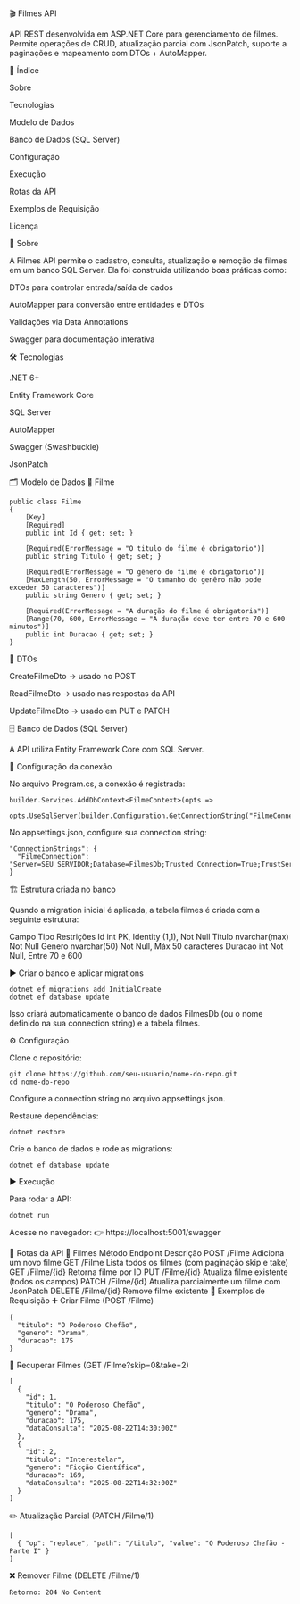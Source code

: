 🎬 Filmes API

API REST desenvolvida em ASP.NET Core para gerenciamento de filmes.
Permite operações de CRUD, atualização parcial com JsonPatch, suporte a paginações e mapeamento com DTOs + AutoMapper.

📌 Índice

Sobre

Tecnologias

Modelo de Dados

Banco de Dados (SQL Server)

Configuração

Execução

Rotas da API

Exemplos de Requisição

Licença

📖 Sobre

A Filmes API permite o cadastro, consulta, atualização e remoção de filmes em um banco SQL Server.
Ela foi construída utilizando boas práticas como:

DTOs para controlar entrada/saída de dados

AutoMapper para conversão entre entidades e DTOs

Validações via Data Annotations

Swagger para documentação interativa

🛠 Tecnologias

.NET 6+

Entity Framework Core

SQL Server

AutoMapper

Swagger (Swashbuckle)

JsonPatch

🗂 Modelo de Dados
🎥 Filme
```
public class Filme
{
    [Key]
    [Required]
    public int Id { get; set; }

    [Required(ErrorMessage = "O titulo do filme é obrigatorio")]
    public string Titulo { get; set; }

    [Required(ErrorMessage = "O gênero do filme é obrigatorio")]
    [MaxLength(50, ErrorMessage = "O tamanho do genêro não pode exceder 50 caracteres")]
    public string Genero { get; set; }

    [Required(ErrorMessage = "A duração do filme é obrigatoria")]
    [Range(70, 600, ErrorMessage = "A duração deve ter entre 70 e 600 minutos")]
    public int Duracao { get; set; }
}
```

📌 DTOs

CreateFilmeDto → usado no POST

ReadFilmeDto → usado nas respostas da API

UpdateFilmeDto → usado em PUT e PATCH

🗄️ Banco de Dados (SQL Server)

A API utiliza Entity Framework Core com SQL Server.

🔌 Configuração da conexão

No arquivo Program.cs, a conexão é registrada:
```
builder.Services.AddDbContext<FilmeContext>(opts =>
    opts.UseSqlServer(builder.Configuration.GetConnectionString("FilmeConnection")));
```

No appsettings.json, configure sua connection string:
```
"ConnectionStrings": {
  "FilmeConnection": "Server=SEU_SERVIDOR;Database=FilmesDb;Trusted_Connection=True;TrustServerCertificate=True;"
}
```
🏗️ Estrutura criada no banco

Quando a migration inicial é aplicada, a tabela filmes é criada com a seguinte estrutura:

Campo	Tipo	Restrições
Id	int	PK, Identity (1,1), Not Null
Titulo	nvarchar(max)	Not Null
Genero	nvarchar(50)	Not Null, Máx 50 caracteres
Duracao	int	Not Null, Entre 70 e 600

▶️ Criar o banco e aplicar migrations
```
dotnet ef migrations add InitialCreate
dotnet ef database update
```

Isso criará automaticamente o banco de dados FilmesDb (ou o nome definido na sua connection string) e a tabela filmes.

⚙️ Configuração

Clone o repositório:
```
git clone https://github.com/seu-usuario/nome-do-repo.git
cd nome-do-repo
```

Configure a connection string no arquivo appsettings.json.

Restaure dependências:
```
dotnet restore
```

Crie o banco de dados e rode as migrations:
```
dotnet ef database update
```
▶️ Execução

Para rodar a API:
```
dotnet run
```

Acesse no navegador:
👉 https://localhost:5001/swagger

📡 Rotas da API
🎥 Filmes
Método	Endpoint	Descrição
POST	/Filme	Adiciona um novo filme
GET	/Filme	Lista todos os filmes (com paginação skip e take)
GET	/Filme/{id}	Retorna filme por ID
PUT	/Filme/{id}	Atualiza filme existente (todos os campos)
PATCH	/Filme/{id}	Atualiza parcialmente um filme com JsonPatch
DELETE	/Filme/{id}	Remove filme existente
📌 Exemplos de Requisição
➕ Criar Filme (POST /Filme)
```
{
  "titulo": "O Poderoso Chefão",
  "genero": "Drama",
  "duracao": 175
}
```
📖 Recuperar Filmes (GET /Filme?skip=0&take=2)
```
[
  {
    "id": 1,
    "titulo": "O Poderoso Chefão",
    "genero": "Drama",
    "duracao": 175,
    "dataConsulta": "2025-08-22T14:30:00Z"
  },
  {
    "id": 2,
    "titulo": "Interestelar",
    "genero": "Ficção Científica",
    "duracao": 169,
    "dataConsulta": "2025-08-22T14:32:00Z"
  }
]
```
✏️ Atualização Parcial (PATCH /Filme/1)
```
[
  { "op": "replace", "path": "/titulo", "value": "O Poderoso Chefão - Parte I" }
]
```
❌ Remover Filme (DELETE /Filme/1)
```
Retorno: 204 No Content
```
